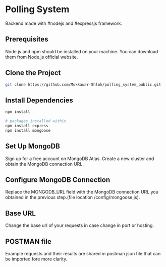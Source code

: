 # Polling System

Backend made with #nodejs and #expressjs framework.

## Prerequisites

Node.js and npm should be installed on your machine. You can download them from Node.js official website.

## Clone the Project


```bash
git clone https://github.com/Mukkawar-Shlok/polling_system_public.git
```

## Install Dependencies

```python
npm install

# packages installed within
npm install express
npm install mongoose
```
## Set Up MongoDB

Sign up for a free account on MongoDB Atlas.
Create a new cluster and obtain the MongoDB connection URL.

## Configure MongoDB Connection
Replace the MONGODB_URL field with the MongoDB connection URL you obtained in the previous step.(file location /config/mongoose.js).

## Base URL
Change the base url of your requests in case change in port or hosting.

## POSTMAN file
Example requests and their results are shared in postman json file that can be imported fore more clarity.

